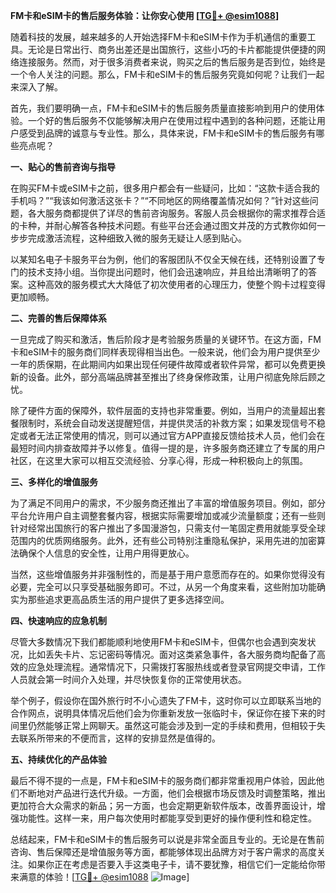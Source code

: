 **FM卡和eSIM卡的售后服务体验：让你安心使用 [[TG💪+ @esim1088](https://t.me/s/esim1088)]**

随着科技的发展，越来越多的人开始选择FM卡和eSIM卡作为手机通信的重要工具。无论是日常出行、商务出差还是出国旅行，这些小巧的卡片都能提供便捷的网络连接服务。然而，对于很多消费者来说，购买之后的售后服务是否到位，始终是一个令人关注的问题。那么，FM卡和eSIM卡的售后服务究竟如何呢？让我们一起来深入了解。

首先，我们要明确一点，FM卡和eSIM卡的售后服务质量直接影响到用户的使用体验。一个好的售后服务不仅能够解决用户在使用过程中遇到的各种问题，还能让用户感受到品牌的诚意与专业性。那么，具体来说，FM卡和eSIM卡的售后服务有哪些亮点呢？

**一、贴心的售前咨询与指导**

在购买FM卡或eSIM卡之前，很多用户都会有一些疑问，比如：“这款卡适合我的手机吗？”“我该如何激活这张卡？”“不同地区的网络覆盖情况如何？”针对这些问题，各大服务商都提供了详尽的售前咨询服务。客服人员会根据你的需求推荐合适的卡种，并耐心解答各种技术问题。有些平台还会通过图文并茂的方式教你如何一步步完成激活流程，这种细致入微的服务无疑让人感到贴心。

以某知名电子卡服务平台为例，他们的客服团队不仅全天候在线，还特别设置了专门的技术支持小组。当你提出问题时，他们会迅速响应，并且给出清晰明了的答案。这种高效的服务模式大大降低了初次使用者的心理压力，使整个购卡过程变得更加顺畅。

**二、完善的售后保障体系**

一旦完成了购买和激活，售后阶段才是考验服务质量的关键环节。在这方面，FM卡和eSIM卡的服务商们同样表现得相当出色。一般来说，他们会为用户提供至少一年的质保期，在此期间内如果出现任何硬件故障或者软件异常，都可以免费更换新的设备。此外，部分高端品牌甚至推出了终身保修政策，让用户彻底免除后顾之忧。

除了硬件方面的保障外，软件层面的支持也非常重要。例如，当用户的流量超出套餐限制时，系统会自动发送提醒短信，并提供灵活的补救方案；如果发现信号不稳定或者无法正常使用的情况，则可以通过官方APP直接反馈给技术人员，他们会在最短时间内排查故障并予以修复。值得一提的是，许多服务商还建立了专属的用户社区，在这里大家可以相互交流经验、分享心得，形成一种积极向上的氛围。

**三、多样化的增值服务**

为了满足不同用户的需求，不少服务商还推出了丰富的增值服务项目。例如，部分平台允许用户自主调整套餐内容，根据实际需要增加或减少流量额度；还有一些则针对经常出国旅行的客户推出了多国漫游包，只需支付一笔固定费用就能享受全球范围内的优质网络服务。此外，还有些公司特别注重隐私保护，采用先进的加密算法确保个人信息的安全性，让用户用得更放心。

当然，这些增值服务并非强制性的，而是基于用户意愿而存在的。如果你觉得没有必要，完全可以只享受基础服务即可。不过，从另一个角度来看，这些附加功能确实为那些追求更高品质生活的用户提供了更多选择空间。

**四、快速响应的应急机制**

尽管大多数情况下我们都能顺利地使用FM卡和eSIM卡，但偶尔也会遇到突发状况，比如丢失卡片、忘记密码等情况。面对这类紧急事件，各大服务商均配备了高效的应急处理流程。通常情况下，只需拨打客服热线或者登录官网提交申请，工作人员就会第一时间介入处理，并尽快恢复你的正常使用状态。

举个例子，假设你在国外旅行时不小心遗失了FM卡，这时你可以立即联系当地的合作网点，说明具体情况后他们会为你重新发放一张临时卡，保证你在接下来的时间里仍然能够正常上网聊天。虽然这可能会涉及到一定的手续和费用，但相较于失去联系所带来的不便而言，这样的安排显然是值得的。

**五、持续优化的产品体验**

最后不得不提的一点是，FM卡和eSIM卡的服务商们都非常重视用户体验，因此他们不断地对产品进行迭代升级。一方面，他们会根据市场反馈及时调整策略，推出更加符合大众需求的新品；另一方面，也会定期更新软件版本，改善界面设计，增强功能性。这样一来，用户每次使用时都能享受到更好的操作便利性和稳定性。

总结起来，FM卡和eSIM卡的售后服务可以说是非常全面且专业的。无论是在售前咨询、售后保障还是增值服务等方面，都能够体现出品牌方对于客户需求的高度关注。如果你正在考虑是否要入手这类电子卡，请不要犹豫，相信它们一定能给你带来满意的体验！[[TG💪+ @esim1088](https://t.me/s/esim1088) ![Image](https://i.postimg.cc/4NQfJmqS/Snipaste-2025-05-13-00-14-12.png)]